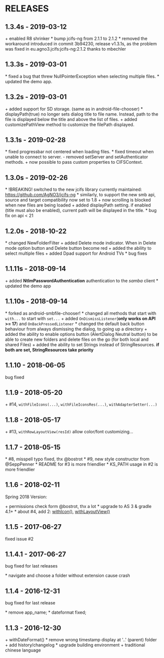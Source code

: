 # RELEASES

## 1.3.4s - 2019-03-12

\+ enabled R8 shrinker
\* bump jcifs-ng from 2.1.1 to 2.1.2
\* removed the workaround introduced in commit 3b94230, release v1.3.1s, as the problem was fixed in eu.agno3.jcifs:jcifs-ng:2.1.2 thanks to mbechler

## 1.3.3s - 2019-03-01

\* fixed a bug that threw NullPointerException when selecting multiple files.
\* updated the demo app.

## 1.3.2s - 2019-03-01

\+ added support for SD storage. (same as in android-file-chooser)
\* displayPath(true) no longer sets dialog title to file name. Instead, path to the file is displayed below the title and above the list of files.
\+ added customizePathView method to customize the filePath displayed.

## 1.3.1s - 2019-02-28

\* fixed progressbar not centered when loading files.
\* fixed timeout when unable to connect to server.
\- removed setServer and setAuthenticator methods.
\+ now possible to pass custom properties to CIFSContext.

## 1.3.0s - 2019-02-26

\* !BREAKING! switched to the new jcifs library currently maintained: https://github.com/AgNO3/jcifs-ng
\* similarly, to support the new smb api, source and target compatibility now set to 1.8
\+ now scrolling is blocked when new files are being loaded
\+ added displayPath setting. if enabled (title must also be enabled), current path will be displayed in the title.
\* bug fix on api < 21

## 1.2.0s - 2018-10-22

\* changed NewFolderFilter
\+ added Delete mode indicator. When in Delete mode option button and Delete button become red
\+ added the ability to select multiple files
\+ added Dpad support for Android TVs
\* bug fixes


## 1.1.11s - 2018-09-14

\+ added **NtlmPasswordAuthentication** authentication to the *samba* client
\* updated the demo app


## 1.1.10s - 2018-09-14

\* forked as android-smbfile-chooser!
\* changed all methods that start with `with...` to start with `set...`
\+ added `OnDismissListener`(**only works on API >= 17**) and `OnBackPressedListener`
\* changed the default back button behaviour from always dismissing the dialog, to going up a directory
\+ added the ability to enable options button (AlertDialog Neutral button) to be able to create new folders and delete files on the go (for both local and shared Files)
\+ added the ability to set Strings instead of StringResources. **if both are set, StringResources take priority**

## 1.1.10 - 2018-06-05

bug fixed


## 1.1.9 - 2018-05-20

\+ #14, `withFileIcons(...)`, `withFileIconsRes(...)`, `withAdapterSetter(...)`


## 1.1.8 - 2018-05-17

\+ #13, `withRowLayoutView(resId)` allow color/font customizing...


## 1.1.7 - 2018-05-15

\* #8, misspell typo fixed, thx @bostrot
\* #9, new style constructor from @SeppPenner
\* README for #3 is more friendlier
\* KS_PATH usage in #2 is more friendlier


## 1.1.6 - 2018-02-11

Spring 2018 Version:

\+ permissions check form @bostrot, thx a lot
\* upgrade to AS 3 & gradle 4.1+
\* about #4, add 2: [withIcon()](./library/src/main/java/com/obsez/android/lib/filechooser/ChooserDialog.java#L114), [withLayoutView()](./library/src/main/java/com/obsez/android/lib/filechooser/ChooserDialog.java#L119)


## 1.1.5 - 2017-06-27

fixed issue #2


## 1.1.4.1 - 2017-06-27

bug fixed for last releases

\* navigate and choose a folder without extension cause crash


## 1.1.4 - 2016-12-31

bug fixed for last release

\* remove app_name;
\* dateformat fixed;


## 1.1.3 - 2016-12-30

\+ withDateFormat()
\* remove wrong timestamp display at '..' (parent) folder
\+ add history/changelog
\* upgrade building environment
\+ traditional chinese language


